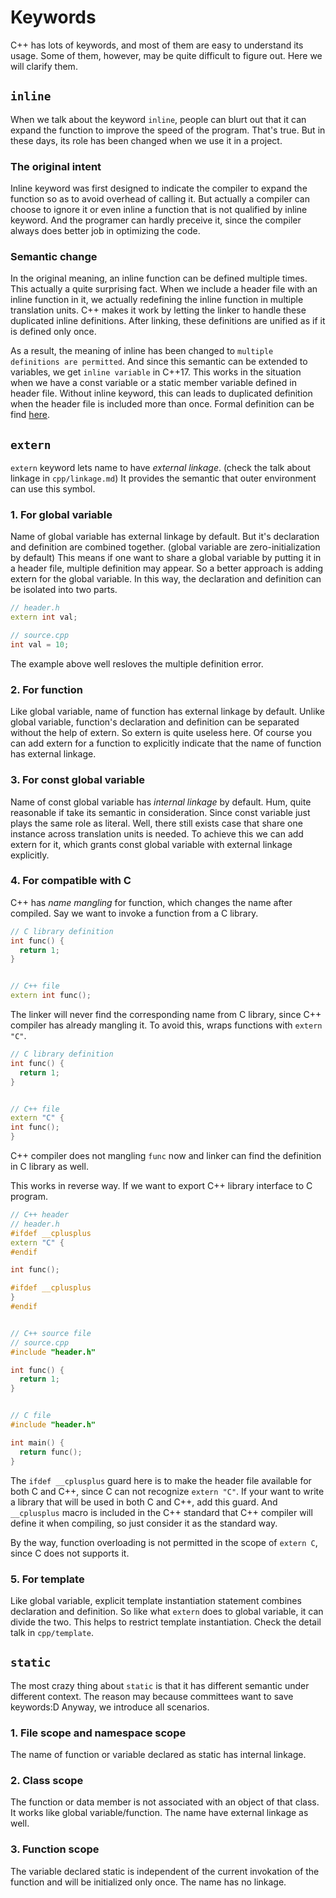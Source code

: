 # Keywords

C++ has lots of keywords, and most of them are easy to understand its usage.
Some of them, however, may be quite difficult to figure out. Here we will
clarify them.

## `inline`

When we talk about the keyword `inline`, people can blurt out that it can
expand the function to improve the speed of the program. That's true. But in
these days, its role has been changed when we use it in a project.

### The original intent

Inline keyword was first designed to indicate the compiler to expand the
function so as to avoid overhead of calling it. But actually a compiler can
choose to ignore it or even inline a function that is not qualified by inline
keyword.  And the programer can hardly preceive it, since the compiler always
does better job in optimizing the code.

### Semantic change

In the original meaning, an inline function can be defined multiple times. This
actually a quite surprising fact. When we include a header file with an inline
function in it, we actually redefining the inline function in multiple
translation units. C++ makes it work by letting the linker to handle these
duplicated inline definitions. After linking, these definitions are unified
as if it is defined only once.

As a result, the meaning of inline has been changed to `multiple definitions
are permitted`. And since this semantic can be extended to variables, we get
`inline variable` in C++17. This works in the situation when we have a const
variable or a static member variable defined in header file. Without inline
keyword, this can leads to duplicated definition when the header file is
included more than once. Formal definition can be find
[here](https://en.cppreference.com/w/cpp/language/inline).

## `extern`

`extern` keyword lets name to have *external linkage*. (check the talk about
linkage in `cpp/linkage.md`) It provides the semantic that outer environment
can use this symbol.

### 1. For global variable

Name of global variable has external linkage by default. But it's declaration
and definition are combined together. (global variable are zero-initialization
by default) This means if one want to share a global variable by putting it in
a header file, multiple definition may appear. So a better approach is adding
extern for the global variable. In this way, the declaration and definition can
be isolated into two parts.

```C++
// header.h
extern int val;

// source.cpp
int val = 10;
```

The example above well resloves the multiple definition error.

### 2. For function

Like global variable, name of function has external linkage by default. Unlike
global variable, function's declaration and definition can be separated without
the help of extern.  So extern is quite useless here. Of course you can add
extern for a function to explicitly indicate that the name of function has
external linkage.

### 3. For const global variable

Name of const global variable has *internal linkage* by default. Hum, quite
reasonable if take its semantic in consideration. Since const variable just
plays the same role as literal. Well, there still exists case that share one
instance across translation units is needed. To achieve this we can add extern
for it, which grants const global variable with external linkage explicitly.

### 4. For compatible with C

C++ has *name mangling* for function, which changes the name after compiled.
Say we want to invoke a function from a C library.

```C++
// C library definition
int func() {
  return 1;
}


// C++ file
extern int func();
```

The linker will never find the corresponding name from C library, since C++
compiler has already mangling it.  To avoid this, wraps functions with `extern
"C"`.

```C++
// C library definition
int func() {
  return 1;
}


// C++ file
extern "C" {
int func();
}
```

C++ compiler does not mangling `func` now and linker can find the definition
in C library as well.

This works in reverse way. If we want to export C++ library interface to C
program.

```C++
// C++ header
// header.h
#ifdef __cplusplus
extern "C" {
#endif

int func();

#ifdef __cplusplus
}
#endif


// C++ source file
// source.cpp
#include "header.h"

int func() {
  return 1;
}


// C file
#include "header.h"

int main() {
  return func();
}
```

The `ifdef __cplusplus` guard here is to make the header file available for
both C and C++, since C can not recognize `extern "C"`. If your want to write a
library that will be used in both C and C++, add this guard. And `__cplusplus`
macro is included in the C++ standard that C++ compiler will define it when
compiling, so just consider it as the standard way.

By the way, function overloading is not permitted in the scope of `extern C`,
since C does not supports it.

### 5. For template

Like global variable, explicit template instantiation statement combines
declaration and definition. So like what `extern` does to global variable, it
can divide the two. This helps to restrict template instantiation. Check the
detail talk in `cpp/template`.

## `static`

The most crazy thing about `static` is that it has different semantic under
different context. The reason may because committees want to save keywords:D
Anyway, we introduce all scenarios.

### 1. File scope and namespace scope

The name of function or variable declared as static has internal linkage.

### 2. Class scope

The function or data member is not associated with an object of that class. It
works like global variable/function. The name have external linkage as well.

### 3. Function scope

The variable declared static is independent of the current invokation of the
function and will be initialized only once. The name has no linkage.
